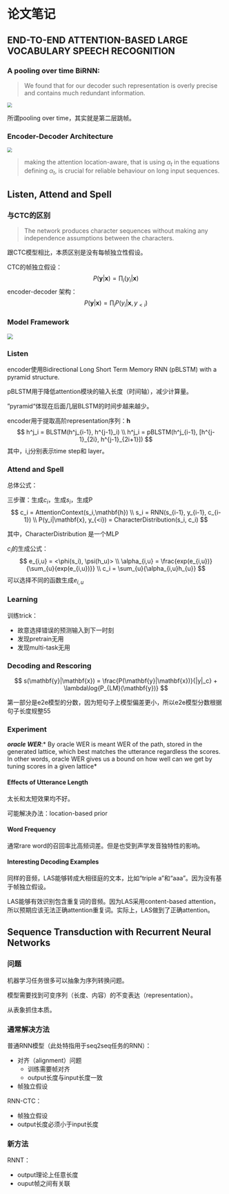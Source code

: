 # 论文笔记

## END-TO-END ATTENTION-BASED LARGE VOCABULARY SPEECH RECOGNITION

### A pooling over time BiRNN:

> We found that for our decoder such representation is overly precise and contains much redundant information.

<img src="https://raw.githubusercontent.com/nuaalixu/picBed/master/PicGo/a%20pooling%20over%20time%20BiRNN.png" style="zoom:67%;" />

所谓pooling over time，其实就是第二层跳帧。

### Encoder-Decoder Architecture

<img src="https://raw.githubusercontent.com/nuaalixu/picBed/master/PicGo/Attention-based%20Recurrent%20Sequence%20Generator.png" style="zoom: 67%;" />

> making the attention location-aware, that is using $\alpha_t$ in the equations defining $\alpha_t$, is crucial for reliable behaviour on long input sequences.

## Listen, Attend and Spell

### 与CTC的区别

> The network produces character sequences without making any independence assumptions between the characters. 

跟CTC模型相比，本质区别是没有每帧独立性假设。

CTC的帧独立假设：
$$
P(\mathbf{y}|\mathbf{x}) = \prod_{i}(y_i|\mathbf{x})
$$
encoder-decoder 架构：
$$
P(\mathbf{y}|\mathbf{x}) = \prod_{i}{P(y_i|\mathbf{x},y_{<i})}
$$

### Model Framework

<img src="https://raw.githubusercontent.com/nuaalixu/picBed/master/PicGo/LAS%20model%20structure.png" style="zoom:80%;" />

### Listen

encoder使用Bidirectional Long Short Term Memory RNN (pBLSTM) with a pyramid structure. 

pBLSTM用于降低attention模块的输入长度（时间轴），减少计算量。

”pyramid“体现在后面几层BLSTM的时间步越来越少。

encoder用于提取高阶representation序列：$\mathbf{h}$
$$
h^j_i = BLSTM(h^j_{i-1}, h^{j-1}_i) \\
h^j_i = pBLSTM(h^j_{i-1}, [h^{j-1}_{2i}, h^{j-1}_{2i+1}])
$$
其中，i,j分别表示time step和 layer。

### Attend and Spell

总体公式：

三步骤：生成$c_i$，生成$s_i$，生成P
$$
c_i = AttentionContext(s_i,\mathbf{h}) \\
s_i = RNN(s_{i-1}, y_{i-1}, c_{i-1}) \\
P(y_i|\mathbf{x}, y_{<i}) = CharacterDistribution(s_i, c_i)
$$

其中，CharacterDistribution 是一个MLP

$c_i$的生成公式：
$$
e_{i,u} = <\phi(s_i), \psi(h_u)> \\
\alpha_{i,u} = \frac{exp(e_{i,u})}{\sum_{u}{exp(e_{i,u})}} \\
c_i = \sum_{u}{\alpha_{i,u}h_{u}}
$$
可以选择不同的函数生成$e_{i,u}$

### Learning

训练trick：

* 故意选择错误的预测输入到下一时刻
* 发现pretrain无用
* 发现multi-task无用

### Decoding and Rescoring

$$
s(\mathbf{y}|\mathbf{x}) = \frac{P(\mathbf{y}|\mathbf{x})}{|y|_c} + \lambda\log{P_{LM}(\mathbf{y})}
$$

第一部分是e2e模型的分数，因为短句子上模型偏差更小，所以e2e模型分数根据句子长度规整55

### Experiment

***oracle WER***:* By oracle WER is meant WER of the path, stored in the generated lattice, which best matches the utterance regardless the scores. In other words, oracle WER gives us a bound on how well can we get by tuning scores in a given lattice*

#### Effects of Utterance Length

太长和太短效果均不好。

可能解决办法：location-based prior

#### Word Frequency

通常rare word的召回率比高频词差。但是也受到声学发音独特性的影响。

#### Interesting Decoding Examples

同样的音频，LAS能够转成大相径庭的文本，比如“triple a”和“aaa”。因为没有基于帧独立假设。

LAS能够有效识别包含重复词的音频。因为LAS采用content-based attention，所以预期应该无法正确attention重复词。实际上，LAS做到了正确attention。

## Sequence Transduction with Recurrent Neural Networks

### 问题

机器学习任务很多可以抽象为序列转换问题。

模型需要找到可变序列（长度、内容）的不变表达（representation）。

从表象抓住本质。

### 通常解决方法

普通RNN模型（此处特指用于seq2seq任务的RNN）：

* 对齐（alignment）问题
  * 训练需要帧对齐
  * output长度与input长度一致
* 帧独立假设

RNN-CTC：

* 帧独立假设
* output长度必须小于input长度

### 新方法

RNNT：

* output理论上任意长度
* ouput帧之间有关联